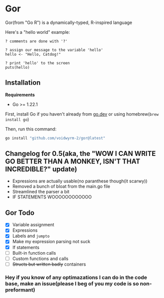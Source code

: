 # Gor
Gor(from "Go R") is a dynamically-typed, R-inspired language

Here's a "hello world" example:
```
? comments are done with '?'

? assign our message to the variable 'hello'
hello <- "Hello, Catdog!"

? print 'hello' to the screen
puts(hello)
```

## Installation
**Requirements**
* Go >= 1.22.1

First, install Go if you haven't already from [go.dev](go.dev) or using homebrew(`brew install go`)

Then, run this command:
```sh
go install "github.com/voidwyrm-2/gor@latest"
```

## Changelog for 0.5(aka, the "WOW I CAN WRITE GO BETTER THAN A MONKEY, ISN'T THAT INCREDIBLE?" update)
- Expressions are actually usable(no paranthese though(it scarwy))
- Removed a bunch of bloat from the main.go file
- Streamlined the parser a bit
- IF STATEMENTS WOOOOOOOOOOOO

## Gor Todo
- [x] Variable assignment
- [x] Expressions
- [x] Labels and `jumpto`
- [x] Make my expression parsing not suck
- [x] If statements
- [ ] Built-in function calls
- [ ] Custom functions and calls
- [ ] ~~Structs but written badly~~ containers

### Hey if you know of any optimazations I can do in the code base, make an issue(please I beg of you my code is so non-preformant)